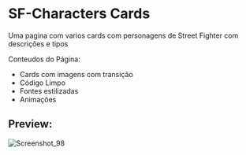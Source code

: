 # SF-Characters Cards  

Uma pagina com varios cards com personagens de Street Fighter com descrições e tipos

Conteudos do Página:

- Cards com imagens com transição
- Código Limpo
- Fontes estilizadas
- Animações

## Preview:
![Screenshot_98](https://github.com/user-attachments/assets/53efbdd0-2471-4aa8-b226-0ebac4f355e2)

